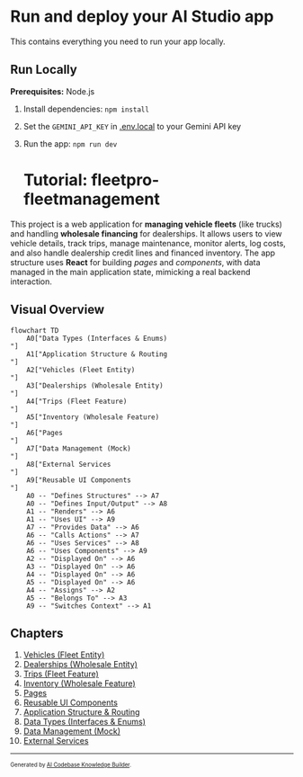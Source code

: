 # Run and deploy your AI Studio app

This contains everything you need to run your app locally.

## Run Locally

**Prerequisites:**  Node.js


1. Install dependencies:
   `npm install`
2. Set the `GEMINI_API_KEY` in [.env.local](.env.local) to your Gemini API key
3. Run the app:
   `npm run dev`

   # Tutorial: fleetpro-fleetmanagement

This project is a web application for **managing vehicle fleets** (like trucks) and handling **wholesale financing** for dealerships.
It allows users to view vehicle details, track trips, manage maintenance, monitor alerts, log costs, and also handle dealership credit lines and financed inventory.
The app structure uses **React** for building *pages* and *components*, with data managed in the main application state, mimicking a real backend interaction.


## Visual Overview

```mermaid
flowchart TD
    A0["Data Types (Interfaces & Enums)
"]
    A1["Application Structure & Routing
"]
    A2["Vehicles (Fleet Entity)
"]
    A3["Dealerships (Wholesale Entity)
"]
    A4["Trips (Fleet Feature)
"]
    A5["Inventory (Wholesale Feature)
"]
    A6["Pages
"]
    A7["Data Management (Mock)
"]
    A8["External Services
"]
    A9["Reusable UI Components
"]
    A0 -- "Defines Structures" --> A7
    A0 -- "Defines Input/Output" --> A8
    A1 -- "Renders" --> A6
    A1 -- "Uses UI" --> A9
    A7 -- "Provides Data" --> A6
    A6 -- "Calls Actions" --> A7
    A6 -- "Uses Services" --> A8
    A6 -- "Uses Components" --> A9
    A2 -- "Displayed On" --> A6
    A3 -- "Displayed On" --> A6
    A4 -- "Displayed On" --> A6
    A5 -- "Displayed On" --> A6
    A4 -- "Assigns" --> A2
    A5 -- "Belongs To" --> A3
    A9 -- "Switches Context" --> A1
```

## Chapters

1. [Vehicles (Fleet Entity)
](/tutorial/01_vehicles__fleet_entity__.md)
2. [Dealerships (Wholesale Entity)
](02_dealerships__wholesale_entity__.md)
3. [Trips (Fleet Feature)
](03_trips__fleet_feature__.md)
4. [Inventory (Wholesale Feature)
](04_inventory__wholesale_feature__.md)
5. [Pages
](05_pages_.md)
6. [Reusable UI Components
](06_reusable_ui_components_.md)
7. [Application Structure & Routing
](07_application_structure___routing_.md)
8. [Data Types (Interfaces & Enums)
](08_data_types__interfaces___enums__.md)
9. [Data Management (Mock)
](09_data_management__mock__.md)
10. [External Services
](10_external_services_.md)

---

<sub><sup>Generated by [AI Codebase Knowledge Builder](https://github.com/The-Pocket/Tutorial-Codebase-Knowledge).</sup></sub>
